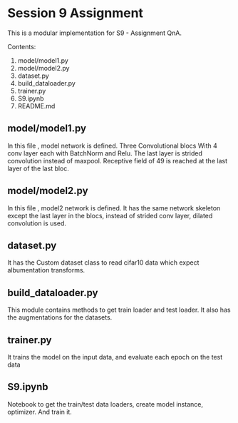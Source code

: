 # Session 9 Assignment

This is a modular implementation for S9 - Assignment QnA.

Contents: 
1. model/model1.py
2. model/model2.py
3. dataset.py
4. build_dataloader.py
5. trainer.py
6. S9.ipynb
7. README.md

## model/model1.py
In this file , model network is defined.
Three Convolutional blocs With 4 conv layer each with BatchNorm and Relu. The last layer is strided convolution instead of maxpool. Receptive field of 49 is reached at the last layer of the last bloc.

## model/model2.py
In this file , model2 network is defined.
It has the same network skeleton except the last layer in the blocs, instead of strided conv layer, dilated convolution is used.

## dataset.py
It has the Custom dataset class to read cifar10 data which expect albumentation transforms. 

## build_dataloader.py
This module contains methods to get train loader and test loader. It also has the augmentations for the datasets.

## trainer.py
It trains the model on the input data, and evaluate each epoch on the test data

## S9.ipynb
Notebook to get the train/test data loaders, create model instance, optimizer. And train it.


